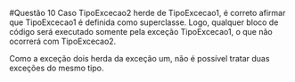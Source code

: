 #Questão 10
Caso TipoExcecao2 herde de TipoExcecao1, é correto afirmar que TipoExcecao1 é definida como superclasse. Logo, qualquer bloco de código será executado somente pela exceção TipoExcecao1, o que não ocorrerá com TipoExcecao2.


Como a exceção dois herda da exceção um, não é possível tratar duas exceções do mesmo tipo.
